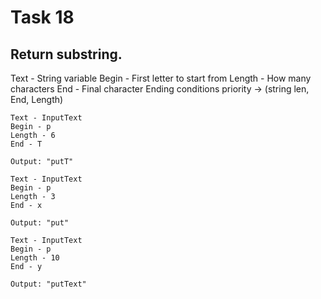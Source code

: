 # Task 18

## Return substring.

Text - String variable
Begin - First letter to start from
Length - How many characters
End - Final character
Ending conditions priority -> (string len, End, Length)

```
Text - InputText
Begin - p
Length - 6
End - T

Output: "putT"
```

```
Text - InputText
Begin - p
Length - 3
End - x

Output: "put"
```

```
Text - InputText
Begin - p
Length - 10
End - y

Output: "putText"
```